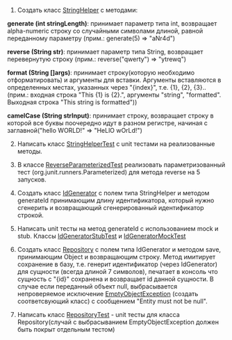 1. Создать класс [StringHelper](src/main/java/StringHelper.java) с методами:

**generate (int stringLength)**: принимает параметр типа int, возвращает alpha-numeric строку со случайными символами длиной, равной переданному параметру (прим.: generate(5) => "aNr4d")

**reverse (String str)**: принимает параметр типа String, возвращает перевернутую строку (прим.: reverse("qwerty") => "ytrewq")
  
**format (String []args)**: принимает строку(которую необходимо отформатировать) и аргументы для вставки. Аргументы вставляются в определенных местах, указанных через "{index}", т.е. {1}, {2}, {3}.. (прим.: входная строка "This {1} is {2}.", аргументы "string", "formatted". Выходная строка "This string is formatted"))
  
**camelCase (String strInput)**: принимает строку, возвращает строку в которой все буквы поочередно идут в разном регистре, начиная с заглавной("hello WORLD!" => "HeLlO wOrLd!")

2. Написать класс [StringHelperTest](src/test/java/StringHelperTest.java) c unit тестами на реализованные методы.

3. В классе [ReverseParameterizedTest](src/test/java/ReverseParameterizedTest.java) реализовать параметризованный тест (org.junit.runners.Parameterized) для метода reverse на 5 запусков.

4. Создать класс [IdGenerator](src/main/java/IdGenerator.java) с полем типа StringHelper и методом generateId принимающим длину идентификатора, который нужно сгенерить и возвращающий сгенерированный идентификатор строкой.

5. Написать unit тесты на метод generateId с использованием mock и stub. Классы [IdGeneratorStubTest](src/test/java/IdGeneratorStubTest.java) и [IdGeneratorMockTest](src/test/java/IdGeneratorMockTest.java)

6. Создать класс [Repository](src/main/java/Repository.java) с полем типа IdGenerator и методом save, принимающим Object и возвращающим строку. Метод имитирует сохранение в базу, т.е. генерит идентификатор (через IdGenerator) для сущности (всегда длиной 7 символов), печатает в консоль что сущность с "{id}" сохранена и возвращает id данной сущности. В случае если переданный объект null, выбрасывается непроверяемое исключение [EmptyObjectException](src/main/java/EmptyObjectException.java) (создать соответсвующий класс) с сообщением "Entity must not be null".

7. Написать класс [RepositoryTest](src/test/java/RepositoryTest.java) - unit тесты для класса Repository(случай с выбрасыванием EmptyObjectException должен быть покрыт отдельным тестом)
